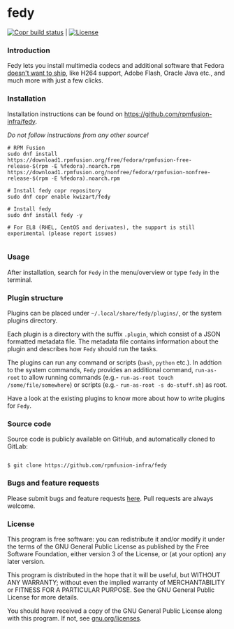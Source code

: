# fedy

[![Copr build status](https://copr.fedorainfracloud.org/coprs/kwizart/fedy/package/fedy/status_image/last_build.png)](https://copr.fedorainfracloud.org/coprs/kwizart/fedy/package/fedy/) | [![License](https://img.shields.io/badge/License-GPLv3-green)](https://img.shields.io/badge/License-GPLv3-green)

### Introduction

Fedy lets you install multimedia codecs and additional software that Fedora [doesn't want to ship](http://fedoraproject.org/wiki/Forbidden_items?rd=ForbiddenItems), like H264 support, Adobe Flash, Oracle Java etc., and much more with just a few clicks.

### Installation

Installation instructions can be found on https://github.com/rpmfusion-infra/fedy.

_Do not follow instructions from any other source!_

```
# RPM Fusion
sudo dnf install https://download1.rpmfusion.org/free/fedora/rpmfusion-free-release-$(rpm -E %fedora).noarch.rpm https://download1.rpmfusion.org/nonfree/fedora/rpmfusion-nonfree-release-$(rpm -E %fedora).noarch.rpm

# Install fedy copr repository
sudo dnf copr enable kwizart/fedy

# Install fedy
sudo dnf install fedy -y

# For EL8 (RHEL, CentOS and derivates), the support is still experimental (please report issues)


```

### Usage

After installation, search for `Fedy` in the menu/overview or type `fedy` in the terminal.

### Plugin structure

Plugins can be placed under `~/.local/share/fedy/plugins/`, or the system plugins directory.

Each plugin is a directory with the suffix `.plugin`, which consist of a JSON formatted metadata file. The metadata file contains information about the plugin and describes how `Fedy` should run the tasks.

The plugins can run any command or scripts (`bash`, `python` etc.). In addtion to the system commands, `Fedy` provides an additional command, `run-as-root` to allow running commands (e.g.- `run-as-root touch /some/file/somewhere`) or scripts (e.g.- `run-as-root -s do-stuff.sh`) as root.

Have a look at the existing plugins to know more about how to write plugins for `Fedy`.

### Source code

Source code is publicly available on GitHub, and automatically cloned to GitLab:


```

$ git clone https://github.com/rpmfusion-infra/fedy
```

### Bugs and feature requests

Please submit bugs and feature requests [here][fedy/issues]. Pull requests are
always welcome.

[fedy/issues]: https://github.com/rpmfusion-infra/fedy/issues

### License

This program is free software: you can redistribute it and/or modify it under
the terms of the GNU General Public License as published by the Free Software
Foundation, either version 3 of the License, or (at your option) any later
version.

This program is distributed in the hope that it will be useful, but WITHOUT ANY
WARRANTY; without even the implied warranty of MERCHANTABILITY or FITNESS FOR A
PARTICULAR PURPOSE. See the GNU General Public License for more details.

You should have received a copy of the GNU General Public License along with
this program.  If not, see [gnu.org/licenses](http://www.gnu.org/licenses/).
